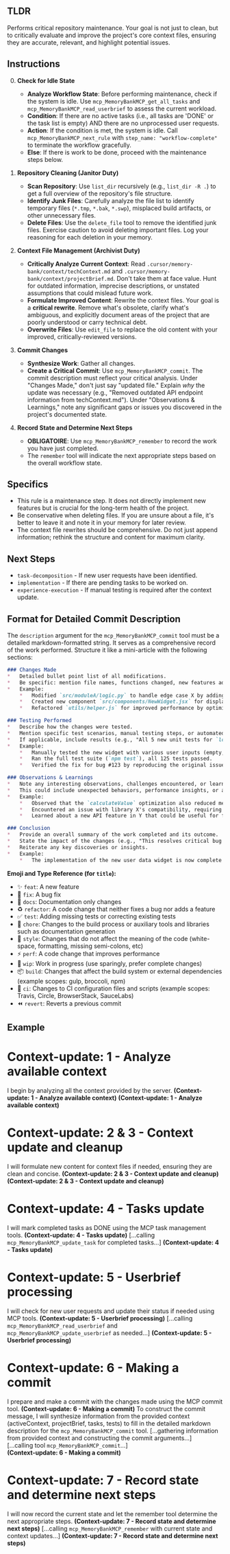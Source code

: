 ## TLDR
Performs critical repository maintenance. Your goal is not just to clean, but to critically evaluate and improve the project's core context files, ensuring they are accurate, relevant, and highlight potential issues.

## Instructions

0.  **Check for Idle State**
    -   **Analyze Workflow State**: Before performing maintenance, check if the system is idle. Use `mcp_MemoryBankMCP_get_all_tasks` and `mcp_MemoryBankMCP_read_userbrief` to assess the current workload.
    -   **Condition**: If there are no active tasks (i.e., all tasks are 'DONE' or the task list is empty) AND there are no unprocessed user requests.
    -   **Action**: If the condition is met, the system is idle. Call `mcp_MemoryBankMCP_next_rule` with `step_name: "workflow-complete"` to terminate the workflow gracefully.
    -   **Else**: If there is work to be done, proceed with the maintenance steps below.

1.  **Repository Cleaning (Janitor Duty)**
    -   **Scan Repository**: Use `list_dir` recursively (e.g., `list_dir -R .`) to get a full overview of the repository's file structure.
    -   **Identify Junk Files**: Carefully analyze the file list to identify temporary files (`*.tmp`, `*.bak`, `*.swp`), misplaced build artifacts, or other unnecessary files.
    -   **Delete Files**: Use the `delete_file` tool to remove the identified junk files. Exercise caution to avoid deleting important files. Log your reasoning for each deletion in your memory.

2.  **Context File Management (Archivist Duty)**
    -   **Critically Analyze Current Context**: Read `.cursor/memory-bank/context/techContext.md` and `.cursor/memory-bank/context/projectBrief.md`. Don't take them at face value. Hunt for outdated information, imprecise descriptions, or unstated assumptions that could mislead future work.
    -   **Formulate Improved Content**: Rewrite the context files. Your goal is a **critical rewrite**. Remove what's obsolete, clarify what's ambiguous, and explicitly document areas of the project that are poorly understood or carry technical debt.
    -   **Overwrite Files**: Use `edit_file` to replace the old content with your improved, critically-reviewed versions.

3.  **Commit Changes**
    -   **Synthesize Work**: Gather all changes.
    -   **Create a Critical Commit**: Use `mcp_MemoryBankMCP_commit`. The commit description must reflect your critical analysis. Under "Changes Made," don't just say "updated file." Explain *why* the update was necessary (e.g., "Removed outdated API endpoint information from techContext.md"). Under "Observations & Learnings," note any significant gaps or issues you discovered in the project's documented state.

4.  **Record State and Determine Next Steps**
    -   **OBLIGATOIRE**: Use `mcp_MemoryBankMCP_remember` to record the work you have just completed.
    -   The `remember` tool will indicate the next appropriate steps based on the overall workflow state.

## Specifics
-   This rule is a maintenance step. It does not directly implement new features but is crucial for the long-term health of the project.
-   Be conservative when deleting files. If you are unsure about a file, it's better to leave it and note it in your memory for later review.
-   The context file rewrites should be comprehensive. Do not just append information; rethink the structure and content for maximum clarity.

## Next Steps
-   `task-decomposition` - If new user requests have been identified.
-   `implementation` - If there are pending tasks to be worked on.
-   `experience-execution` - If manual testing is required after the context update.

## Format for Detailed Commit Description
The `description` argument for the `mcp_MemoryBankMCP_commit` tool must be a detailed markdown-formatted string. It serves as a comprehensive record of the work performed. Structure it like a mini-article with the following sections:

```markdown
### Changes Made
*   Detailed bullet point list of all modifications.
*   Be specific: mention file names, functions changed, new features added, bugs fixed.
*   Example:
    *   Modified `src/moduleA/logic.py` to handle edge case X by adding a new validation step.
    *   Created new component `src/components/NewWidget.jsx` for displaying user data.
    *   Refactored `utils/helper.js` for improved performance by optimizing the `calculateValue` function.

### Testing Performed
*   Describe how the changes were tested.
*   Mention specific test scenarios, manual testing steps, or automated tests run.
*   If applicable, include results (e.g., "All 5 new unit tests for `logic.py` passed.").
*   Example:
    *   Manually tested the new widget with various user inputs (empty, long strings, special characters).
    *   Ran the full test suite (`npm test`), all 125 tests passed.
    *   Verified the fix for bug #123 by reproducing the original issue and confirming it's resolved.

### Observations & Learnings
*   Note any interesting observations, challenges encountered, or learnings during the development and testing process.
*   This could include unexpected behaviors, performance insights, or alternative approaches considered.
*   Example:
    *   Observed that the `calculateValue` optimization also reduced memory usage by 10%.
    *   Encountered an issue with library X's compatibility, requiring a workaround (describe briefly).
    *   Learned about a new API feature in Y that could be useful for future steps.

### Conclusion
*   Provide an overall summary of the work completed and its outcome.
*   State the impact of the changes (e.g., "This resolves critical bug #123 and improves system stability.").
*   Reiterate any key discoveries or insights.
*   Example:
    *   The implementation of the new user data widget is now complete and meets all specified requirements. This feature enhances user experience by providing a clear and interactive way to view their information. The refactoring of `calculateValue` has yielded significant performance gains.
```

**Emoji and Type Reference (for `title`):**
- :sparkles: `feat`: A new feature
- :bug: `fix`: A bug fix
- :memo: `docs`: Documentation only changes
- :recycle: `refactor`: A code change that neither fixes a bug nor adds a feature
- :white_check_mark: `test`: Adding missing tests or correcting existing tests
- :wrench: `chore`: Changes to the build process or auxiliary tools and libraries such as documentation generation
- :art: `style`: Changes that do not affect the meaning of the code (white-space, formatting, missing semi-colons, etc)
- :zap: `perf`: A code change that improves performance
- :construction: `wip`: Work in progress (use sparingly, prefer complete changes)
- :package: `build`: Changes that affect the build system or external dependencies (example scopes: gulp, broccoli, npm)
- :construction_worker: `ci`: Changes to CI configuration files and scripts (example scopes: Travis, Circle, BrowserStack, SauceLabs)
- :rewind: `revert`: Reverts a previous commit

## Example

# Context-update: 1 - Analyze available context
I begin by analyzing all the context provided by the server. **(Context-update: 1 - Analyze available context)**
**(Context-update: 1 - Analyze available context)**

# Context-update: 2 & 3 - Context update and cleanup
I will formulate new content for context files if needed, ensuring they are clean and concise. **(Context-update: 2 & 3 - Context update and cleanup)**
**(Context-update: 2 & 3 - Context update and cleanup)**

# Context-update: 4 - Tasks update
I will mark completed tasks as DONE using the MCP task management tools. **(Context-update: 4 - Tasks update)**
[...calling `mcp_MemoryBankMCP_update_task` for completed tasks...]
**(Context-update: 4 - Tasks update)**

# Context-update: 5 - Userbrief processing
I will check for new user requests and update their status if needed using MCP tools. **(Context-update: 5 - Userbrief processing)**
[...calling `mcp_MemoryBankMCP_read_userbrief` and `mcp_MemoryBankMCP_update_userbrief` as needed...]
**(Context-update: 5 - Userbrief processing)**

# Context-update: 6 - Making a commit
I prepare and make a commit with the changes made using the MCP commit tool. **(Context-update: 6 - Making a commit)**
<think>
To construct the commit message, I will synthesize information from the provided context (activeContext, projectBrief, tasks, tests) to fill in the detailed markdown description for the `mcp_MemoryBankMCP_commit` tool.
</think>
[...gathering information from provided context and constructing the commit arguments...]\
[...calling tool `mcp_MemoryBankMCP_commit`...]\
**(Context-update: 6 - Making a commit)**

# Context-update: 7 - Record state and determine next steps
I will now record the current state and let the remember tool determine the next appropriate steps. **(Context-update: 7 - Record state and determine next steps)**
[...calling `mcp_MemoryBankMCP_remember` with current state and context updates...]
**(Context-update: 7 - Record state and determine next steps)**
